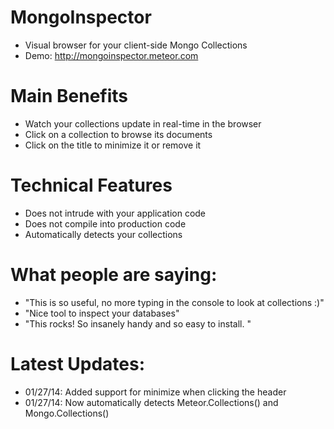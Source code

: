 # MongoInspector
 - Visual browser for your client-side Mongo Collections
 - Demo: http://mongoinspector.meteor.com

# Main Benefits
 - Watch your collections update in real-time in the browser
 - Click on a collection to browse its documents
 - Click on the title to minimize it or remove it

#  Technical Features
 - Does not intrude with your application code
 - Does not compile into production code
 - Automatically detects your collections

# What people are saying: 
 - "This is so useful, no more typing in the console to look at collections :)"
 - "Nice tool to inspect your databases"
 - "This rocks! So insanely handy and so easy to install. "

# Latest Updates:
 - 01/27/14: Added support for minimize when clicking the header
 - 01/27/14: Now automatically detects Meteor.Collections() and Mongo.Collections()